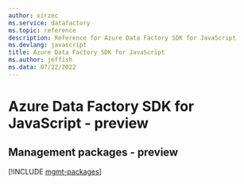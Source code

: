 ```yaml
---
author: xirzec
ms.service: datafactory
ms.topic: reference
description: Reference for Azure Data Factory SDK for JavaScript
ms.devlang: javascript
title: Azure Data Factory SDK for JavaScript
ms.author: jeffish
ms.data: 07/22/2022
---
```

# Azure Data Factory SDK for JavaScript - preview

## Management packages - preview
[!INCLUDE [mgmt-packages](data-factory-mgmt-index.md)]